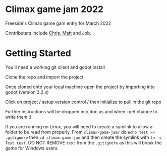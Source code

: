 # Climax game jam 2022
Freeside's Climax game gam entry for March 2022

Contributers include [Chris](https://github.com/admgecko), [Matt](https://github.com/crimsontome) and Job.

# Getting Started

You'll need a working git client and godot install

Clone the repo and import the project

Once cloned onto your local machine open the project by importing into godot (version 3.2.x)

Click on project / setup version control / then initialize to pull in the git repo

Further instructions will be dropped into doc as and when i get chance to write them :)

If you are running on Linux, you will need to create a symlink to allow a folder to be read from properly. From `climax-game-jam/` do `echo test >> .gitignore` then `cd climax-game-jam` and then create the symlink with `ln -s Test test`. DO NOT REMOVE `test` from the `.gitignore` as this will break the game for Windows users.
